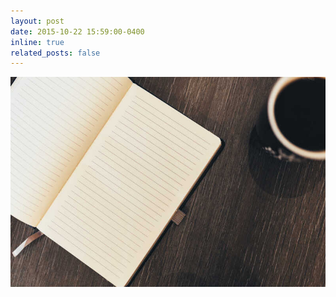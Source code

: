 ```yaml
---
layout: post
date: 2015-10-22 15:59:00-0400
inline: true
related_posts: false
---
```


![Alt text per l'immagine](assets/img/9.jpg)